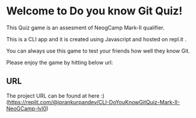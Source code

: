 # Welcome to Do you know Git Quiz!

This Quiz game is an assesment of NeogCamp Mark-II qualifier.

This is a CLI app and it is created using Javascript and hosted on repl.it . 

You can always use this game to test your friends how well they know Git.

Please enjoy the game by hitting below url: 

## URL 

The project URL can be found at here :)(https://replit.com/@iprankurpandey/CLI-DoYouKnowGitQuiz-Mark-II-NeoGCamp-lvl0)

